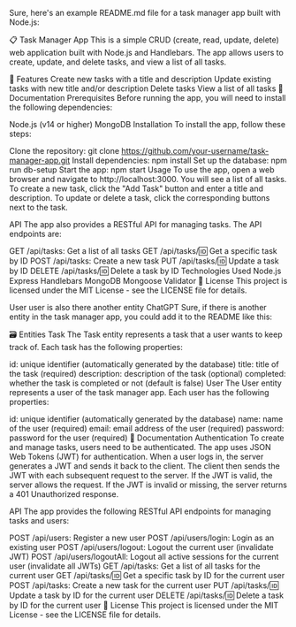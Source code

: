 Sure, here's an example README.md file for a task manager app built with Node.js:

📋 Task Manager App
This is a simple CRUD (create, read, update, delete) web application built with Node.js and Handlebars. The app allows users to create, update, and delete tasks, and view a list of all tasks.

🚀 Features
Create new tasks with a title and description
Update existing tasks with new title and/or description
Delete tasks
View a list of all tasks
📖 Documentation
Prerequisites
Before running the app, you will need to install the following dependencies:

Node.js (v14 or higher)
MongoDB
Installation
To install the app, follow these steps:

Clone the repository: git clone https://github.com/your-username/task-manager-app.git
Install dependencies: npm install
Set up the database: npm run db-setup
Start the app: npm start
Usage
To use the app, open a web browser and navigate to http://localhost:3000. You will see a list of all tasks. To create a new task, click the "Add Task" button and enter a title and description. To update or delete a task, click the corresponding buttons next to the task.

API
The app also provides a RESTful API for managing tasks. The API endpoints are:

GET /api/tasks: Get a list of all tasks
GET /api/tasks/:id: Get a specific task by ID
POST /api/tasks: Create a new task
PUT /api/tasks/:id: Update a task by ID
DELETE /api/tasks/:id: Delete a task by ID
Technologies Used
Node.js
Express
Handlebars
MongoDB
Mongoose
Validator
📝 License
This project is licensed under the MIT License - see the LICENSE file for details.





User
user is also there another entity 
ChatGPT
Sure, if there is another entity in the task manager app, you could add it to the README like this:

🗃️ Entities
Task
The Task entity represents a task that a user wants to keep track of. Each task has the following properties:

id: unique identifier (automatically generated by the database)
title: title of the task (required)
description: description of the task (optional)
completed: whether the task is completed or not (default is false)
User
The User entity represents a user of the task manager app. Each user has the following properties:

id: unique identifier (automatically generated by the database)
name: name of the user (required)
email: email address of the user (required)
password: password for the user (required)
📖 Documentation
Authentication
To create and manage tasks, users need to be authenticated. The app uses JSON Web Tokens (JWT) for authentication. When a user logs in, the server generates a JWT and sends it back to the client. The client then sends the JWT with each subsequent request to the server. If the JWT is valid, the server allows the request. If the JWT is invalid or missing, the server returns a 401 Unauthorized response.

API
The app provides the following RESTful API endpoints for managing tasks and users:

POST /api/users: Register a new user
POST /api/users/login: Login as an existing user
POST /api/users/logout: Logout the current user (invalidate JWT)
POST /api/users/logoutAll: Logout all active sessions for the current user (invalidate all JWTs)
GET /api/tasks: Get a list of all tasks for the current user
GET /api/tasks/:id: Get a specific task by ID for the current user
POST /api/tasks: Create a new task for the current user
PUT /api/tasks/:id: Update a task by ID for the current user
DELETE /api/tasks/:id: Delete a task by ID for the current user
📝 License
This project is licensed under the MIT License - see the LICENSE file for details.